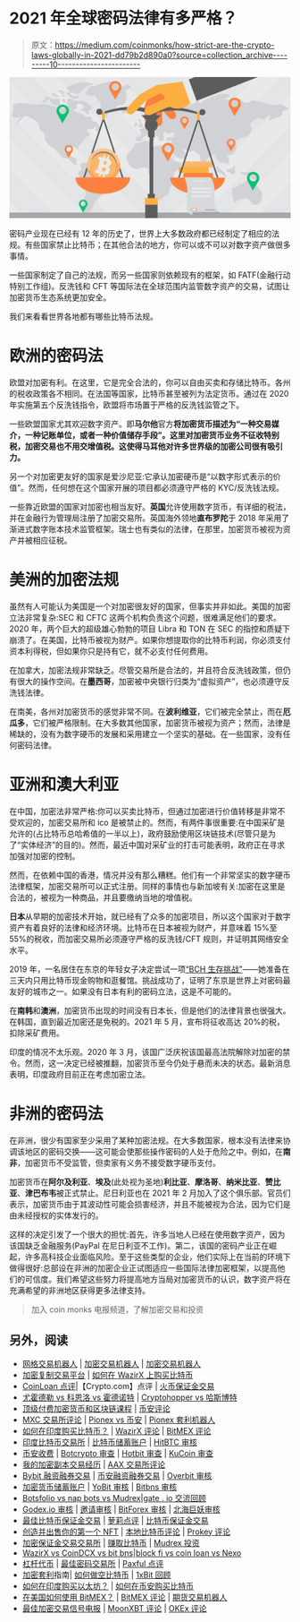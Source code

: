 # 2021 年全球密码法律有多严格？

> 原文：<https://medium.com/coinmonks/how-strict-are-the-crypto-laws-globally-in-2021-dd79b2d890a0?source=collection_archive---------10----------------------->

![](img/a196d9a3cd4ec927ce5ef4ee0b89c477.png)

密码产业现在已经有 12 年的历史了，世界上大多数政府都已经制定了相应的法规。有些国家禁止比特币；在其他合法的地方，你可以或不可以对数字资产做很多事情。

一些国家制定了自己的法规，而另一些国家则依赖现有的框架，如 FATF(金融行动特别工作组)。反洗钱和 CFT 等国际法在全球范围内监管数字资产的交易，试图让加密货币生态系统更加安全。

我们来看看世界各地都有哪些比特币法规。

# 欧洲的密码法

欧盟对加密有利。在这里，它是完全合法的，你可以自由买卖和存储比特币。各州的税收政策各不相同。在法国等国家，比特币甚至被列为法定货币。通过在 2020 年实施第五个反洗钱指令，欧盟将市场置于严格的反洗钱监管之下。

一些欧盟国家尤其欢迎数字资产。即**马尔他**官方**将加密货币描述为“一种交易媒介，一种记账单位，或者一种价值储存手段”。这里对加密货币业务不征收特别税，加密交易也不用交增值税。这使得马耳他对许多世界级的加密公司很有吸引力。**

另一个对加密更友好的国家是爱沙尼亚:它承认加密硬币是“以数字形式表示的价值”。然而，任何想在这个国家开展的项目都必须遵守严格的 KYC/反洗钱法规。

一些靠近欧盟的国家对加密也相当友好。**英国**允许使用数字货币，有详细的税法，并在金融行为管理局注册了加密交易所。英国海外领地**直布罗陀**于 2018 年采用了渐进式数字账本技术监管框架。瑞士也有类似的法律，在那里，加密货币被视为资产并被相应征税。

# 美洲的加密法规

虽然有人可能认为美国是一个对加密很友好的国家，但事实并非如此。美国的加密立法非常复杂:SEC 和 CFTC 这两个机构负责这个问题，很难满足他们的要求。2020 年，两个巨大的超级雄心勃勃的项目 Libra 和 TON 在 SEC 的指控和质疑下崩溃了。在美国，比特币被视为财产。如果你想提取你的比特币利润，你必须支付资本利得税，但如果你只是持有它，就不必支付任何费用。

在加拿大，加密法规非常缺乏。尽管交易所是合法的，并且符合反洗钱政策，但仍有很大的操作空间。在**墨西哥**，加密被中央银行归类为“虚拟资产”，也必须遵守反洗钱法律。

在南美，各州对加密货币的感觉非常不同。在**波利维亚**，它们被完全禁止，而在**厄瓜多**，它们被严格限制。在大多数其他国家，加密货币被视为资产；然而，法律是稀缺的，没有为数字硬币的发展和采用建立一个坚实的基础。在一些国家，没有任何密码法律。

# 亚洲和澳大利亚

在中国，加密法非常严格:你可以买卖比特币，但通过加密进行价值转移是非常不受欢迎的，加密交易所和 ico 是被禁止的。然而，有两件事很重要:在中国采矿是允许的(占比特币总哈希值的一半以上)，政府鼓励使用区块链技术(尽管只是为了“实体经济”的目的)。然而，最近中国对采矿业的打击可能表明，政府正在寻求加强对加密的控制。

然而，在依赖中国的香港，情况并没有那么糟糕。他们有一个非常坚实的数字硬币法律框架，加密交易所可以正式注册。同样的事情也与新加坡有关:加密在这里是合法的，被视为一种商品，并且要缴纳当地的增值税。

**日本**从早期的加密技术开始，就已经有了众多的加密项目，所以这个国家对于数字资产有着良好的法律和经济环境。比特币在日本被视为财产，并意味着 15%至 55%的税收，而加密交易所必须遵守严格的反洗钱/CFT 规则，并证明其网络安全水平。

2019 年，一名居住在东京的年轻女子决定尝试一项[“BCH 生存挑战”](https://changenow.io/blog/cryptocurrency-in-japan-from-mt-gox-to-bch-survival-challenge)——她准备在三天内只用比特币现金购物和逛餐馆。挑战成功了，证明了东京是世界上对密码最友好的城市之一。如果没有日本有利的密码立法，这是不可能的。

在**南韩**和**澳洲**，加密货币出现的时间没有日本长，但是他们的法律背景也很强大。在韩国，直到最近加密还是免税的。2021 年 5 月，宣布将征收高达 20%的税，扣除采矿费用。

印度的情况不太乐观。2020 年 3 月，该国广泛庆祝该国最高法院解除对加密的禁令。然而，这一决定已经被推翻，加密货币至今仍处于悬而未决的状态。最新消息表明，印度政府目前正在考虑加密立法。

# 非洲的密码法

在非洲，很少有国家至少采用了某种加密法规。在大多数国家，根本没有法律来协调该地区的密码交换——这可能会使那些操作密码的人处于危险之中。例如，在**南非**，加密货币不受监管，但卖家有义务不接受数字硬币支付。

加密货币在**阿尔及利亚**、**埃及**(此处视为圣地)**利比亚**、**摩洛哥**、**纳米比亚**、**赞比亚**、**津巴布韦**被正式禁止。尼日利亚也在 2021 年 2 月加入了这个俱乐部。官员们表示，加密货币由于其波动性可能会损害经济，并且不能被视为合法，因为它们是由未经授权的实体发行的。

这样的决定引发了一个很大的担忧:首先，许多当地人已经在使用数字资产，因为该国缺乏金融服务(PayPal 在尼日利亚不工作)。第二，该国的密码产业正在崛起，许多高科技企业面临风险。至于这些类型的企业，他们实际上在当前的环境下做得很好:总部设在非洲的加密企业正试图适应一些国际法律加密框架，以提高他们的可信度。我们希望这些努力将提高地方当局对加密货币的认识，数字资产将在充满希望的非洲地区获得更多法律支持。

> 加入 coin monks 电报频道，了解加密交易和投资

## 另外，阅读

*   [网格交易机器人](https://blog.coincodecap.com/grid-trading) | [加密交易机器人](/coinmonks/cryptohopper-review-a388ff5bae88) | [加密交易机器人](https://blog.coincodecap.com/best-crypto-trading-bots)
*   [加密复制交易平台](/coinmonks/top-10-crypto-copy-trading-platforms-for-beginners-d0c37c7d698c) | [如何在 WazirX 上购买比特币](/coinmonks/buy-bitcoin-on-wazirx-2d12b7989af1)
*   [CoinLoan 点评](/coinmonks/coinloan-review-18128b9badc4)|【Crypto.com】点评 | [火币保证金交易](/coinmonks/huobi-margin-trading-b3b06cdc1519)
*   [尤霍德勒 vs 科恩洛 vs 霍德诺特](/coinmonks/youhodler-vs-coinloan-vs-hodlnaut-b1050acde55a) | [Cryptohopper vs 哈斯博特](https://blog.coincodecap.com/cryptohopper-vs-haasbot)
*   [顶级付费加密货币和区块链课程](https://blog.coincodecap.com/blockchain-courses) | [币安评论](/coinmonks/binance-review-ee10d3bf3b6e)
*   [MXC 交易所评论](/coinmonks/mxc-exchange-review-3af0ec1cba8c) | [Pionex vs 币安](https://blog.coincodecap.com/pionex-vs-binance) | [Pionex 套利机器人](https://blog.coincodecap.com/pionex-arbitrage-bot)
*   [如何在印度购买比特币？](/coinmonks/buy-bitcoin-in-india-feb50ddfef94) | [WazirX 评论](/coinmonks/wazirx-review-5c811b074f5b) | [BitMEX 评论](https://blog.coincodecap.com/bitmex-review)
*   [印度比特币交易所](/coinmonks/bitcoin-exchange-in-india-7f1fe79715c9) | [比特币储蓄账户](/coinmonks/bitcoin-savings-account-e65b13f92451) | [HitBTC 审核](/coinmonks/hitbtc-review-c5143c5d53c2)
*   [币安收费](/coinmonks/binance-fees-8588ec17965) | [Botcrypto 审查](/coinmonks/botcrypto-review-2021-build-your-own-trading-bot-coincodecap-6b8332d736c7) | [Hotbit 审查](/coinmonks/hotbit-review-cd5bec41dafb) | [KuCoin 审查](https://blog.coincodecap.com/kucoin-review)
*   [我的加密副本交易经历](/coinmonks/my-experience-with-crypto-copy-trading-d6feb2ce3ac5) | [AAX 交易所评论](/coinmonks/aax-exchange-review-2021-67c5ea09330c)
*   [Bybit 融资融券交易](/coinmonks/bybit-margin-trading-e5071676244e) | [币安融资融券交易](/coinmonks/binance-margin-trading-c9eb5e9d2116) | [Overbit 审核](/coinmonks/overbit-review-9446ed4f2188)
*   [加密货币储蓄账户](/coinmonks/cryptocurrency-savings-accounts-be3bc0feffbf) | [YoBit 审核](/coinmonks/yobit-review-175464162c62) | [Bitbns 审核](/coinmonks/bitbns-review-38256a07e161)
*   [Botsfolio vs nap bots vs Mudrex](/coinmonks/botsfolio-vs-napbots-vs-mudrex-c81344970c02)|[gate . io 交流回顾](/coinmonks/gate-io-exchange-review-61bf87b7078f)
*   [Godex.io 审核](/coinmonks/godex-io-review-7366086519fb) | [邀请审核](/coinmonks/invity-review-70f3030c0502) | [BitForex 审核](/coinmonks/bitforex-review-c4bb28d9e271) | [北海巨妖审核](/coinmonks/kraken-review-6165fc1056ac)
*   [最佳比特币保证金交易](/coinmonks/bitcoin-margin-trading-exchange-bcbfcbf7b8e3) | [萝莉点评](/coinmonks/lolli-review-e6ddc7895ad8) | [比特币保证金交易](https://blog.coincodecap.com/bityard-margin-trading)
*   [创造并出售你的第一个 NFT](https://blog.coincodecap.com/create-nft) | [本地比特币评论](/coinmonks/localbitcoins-review-6cc001c6ed56) | [Prokey 评论](/coinmonks/prokey-review-26611173c13c)
*   [加密保证金交易交易所](/coinmonks/crypto-margin-trading-exchanges-428b1f7ad108) | [赚取比特币](/coinmonks/earn-bitcoin-6e8bd3c592d9) | [Mudrex 投资](https://blog.coincodecap.com/mudrex-invest-review-the-best-way-to-invest-in-crypto)
*   [WazirX vs CoinDCX vs bit bns](/coinmonks/wazirx-vs-coindcx-vs-bitbns-149f4f19a2f1)|[block fi vs coin loan vs Nexo](/coinmonks/blockfi-vs-coinloan-vs-nexo-cb624635230d)
*   [杠杆代币](/coinmonks/leveraged-token-3f5257808b22) | [最佳密码交易所](/coinmonks/crypto-exchange-dd2f9d6f3769) | [Paxful 点评](/coinmonks/paxful-review-4daf2354ab70)
*   [加密套利](/coinmonks/crypto-arbitrage-guide-how-to-make-money-as-a-beginner-62bfe5c868f6)指南| [如何做空比特币](/coinmonks/how-to-short-bitcoin-568a2d0b4ae5) | [1xBit 回顾](https://blog.coincodecap.com/1xbit-review)
*   [如何在印度购买以太坊？](https://blog.coincodecap.com/buy-ethereum-in-india) | [如何在币安购买比特币](https://blog.coincodecap.com/buy-bitcoin-binance)
*   [在美国如何使用 BitMEX？](https://blog.coincodecap.com/use-bitmex-in-usa) | [BitMEX 评论](https://blog.coincodecap.com/bitmex-review) | [期货交易机器人](/coinmonks/futures-trading-bots-5a282ccee3f5)
*   [最佳加密交易信号电报](/coinmonks/best-crypto-signals-telegram-5785cdbc4b2b) | [MoonXBT 评论](/coinmonks/moonxbt-review-6e4ab26d037) | [OKEx 评论](/coinmonks/okex-review-6b369304110f)